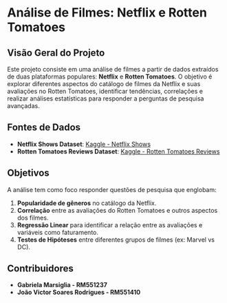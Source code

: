# **Análise de Filmes: Netflix e Rotten Tomatoes**

## **Visão Geral do Projeto**
Este projeto consiste em uma análise de filmes a partir de dados extraídos de duas plataformas populares: **Netflix** e **Rotten Tomatoes**. O objetivo é explorar diferentes aspectos do catálogo de filmes da Netflix e suas avaliações no Rotten Tomatoes, identificar tendências, correlações e realizar análises estatísticas para responder a perguntas de pesquisa avançadas.

## **Fontes de Dados**
- **Netflix Shows Dataset**: [Kaggle - Netflix Shows](https://www.kaggle.com/datasets/shivamb/netflix-shows)
- **Rotten Tomatoes Reviews Dataset**: [Kaggle - Rotten Tomatoes Reviews](https://www.kaggle.com/datasets/stefanoleone992/rotten-tomatoes-movies-and-critic-reviews-dataset)

## **Objetivos**
A análise tem como foco responder questões de pesquisa que englobam:
1. **Popularidade de gêneros** no catálogo da Netflix.
2. **Correlação** entre as avaliações do Rotten Tomatoes e outros aspectos dos filmes.
3. **Regressão Linear** para identificar a relação entre as avaliações e variáveis como faturamento.
4. **Testes de Hipóteses** entre diferentes grupos de filmes (ex: Marvel vs DC).

## **Contribuidores**
- **Gabriela Marsiglia - RM551237**
- **João Victor Soares Rodrigues - RM551410**
